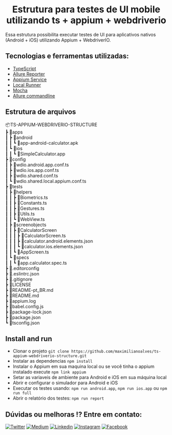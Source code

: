 <h1 align="center">Estrutura para testes de UI mobile utilizando ts + appium + webdriverio</h1>

<p>Essa estrutura possibilita executar testes de UI para aplicativos nativos (Android + iOS) utilizando Appium + WebdriverIO.<p>

## Tecnologias e ferramentas utilizadas:

- [TypeScript](https://www.typescriptlang.org/)
- [Allure Reporter](https://www.npmjs.com/package/@wdio/allure-reporter)
- [Appium Service](https://www.npmjs.com/package/@wdio/appium-service)
- [Local Runner](https://www.npmjs.com/package/@wdio/local-runner)
- [Mocha](https://www.npmjs.com/package/@wdio/mocha-framework)
- [Allure commandline](https://www.npmjs.com/package/allure-commandline)

## Estrutura de arquivos

📦TS-APPIUM-WEBDRIVERIO-STRUCTURE  
 ┣ 📂apps  
 ┃ ┣ 📂android  
 ┃ ┃ ┗ 📜app-android-calculator.apk  
 ┃ ┗ 📂ios  
 ┃ ┃ ┗ 📜SimpleCalculator.app  
 ┣ 📂config  
 ┃ ┣ 📜wdio.android.app.conf.ts  
 ┃ ┣ 📜wdio.ios.app.conf.ts  
 ┃ ┣ 📜wdio.shared.conf.ts  
 ┃ ┗ 📜wdio.shared.local.appium.conf.ts  
 ┣ 📂tests  
 ┃ ┣ 📂helpers  
 ┃ ┃ ┣ 📜Biometrics.ts  
 ┃ ┃ ┣ 📜Constants.ts  
 ┃ ┃ ┣ 📜Gestures.ts  
 ┃ ┃ ┣ 📜Utils.ts  
 ┃ ┃ ┗ 📜WebView.ts  
 ┃ ┣ 📂screenobjects  
 ┃ ┃ ┣ 📂CalculatorScreen  
 ┃ ┃ ┃ ┣ 📜CalculatorScreen.ts  
 ┃ ┃ ┃ ┣ 📜calculator.android.elements.json  
 ┃ ┃ ┃ ┗ 📜calculator.ios.elements.json  
 ┃ ┃ ┗ 📜AppScreen.ts  
 ┃ ┗ 📂specs  
 ┃ ┃ ┗ 📜app.calculator.spec.ts  
 ┣ 📜.editorconfig  
 ┣ 📜.eslintrc.json  
 ┣ 📜.gitignore  
 ┣ 📜LICENSE  
 ┣ 📜README-pt_BR.md  
 ┣ 📜README.md  
 ┣ 📜appium.log  
 ┣ 📜babel.config.js  
 ┣ 📜package-lock.json  
 ┣ 📜package.json  
 ┗ 📜tsconfig.json  

## Install and run

- Clonar o projeto `git clone https://github.com/maximilianoalves/ts-appium-webdriverio-structure.git`
- Instalar as dependencias `npm install`
- Instalar o Appium em sua maquina local ou se você tinha o appium instalado execute `npm link appium`
- Setar as variaveis de ambiente para Android e iOS em sua máquina local
- Abrir e configurar o simulador para Android e iOS
- Executar os testes usando: `npm run android.app`, `npm run ios.app` ou `npm run full`
- Abrir o relatório dos testes: `npm run report`


## Dúvidas ou melhoras !? Entre em contato: 

[![Twitter](https://badgen.net/badge/Twitter/%40max_dacruz?icon=twitter)](https://twitter.com/max_dacruz) [![Medium](https://badgen.net/badge/Medium/%40maximilianoalves?icon=medium)](https://medium.com/@maximilianoalves) [![Linkedin](https://badgen.net/badge/Linkedin/maximilianodacruz?icon=linkedin)](https://www.linkedin.com/in/maximilianodacruz/) [![Instagram](https://badgen.net/badge/Instagram/max_dacruz?icon=instagram)](https://www.instagram.com/max_dacruz/) [![Facebook](https://badgen.net/badge/Facebook/maximilianoalvesdacruz?icon=facebook)](https://www.facebook.com/maximilianoalvesdacruz)
